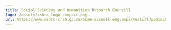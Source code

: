 ```yaml
---
title: Social Sciences and Humanities Research Councill
logo: /assets/sshrc_logo_compact.png
url: https://www.sshrc-crsh.gc.ca/home-accueil-eng.aspx/testurl?pedisable=false
---
```

